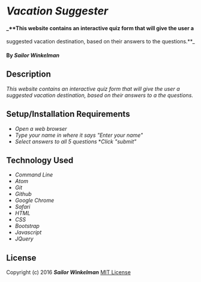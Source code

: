 # _Vacation Suggester_

#### _**This website contains an interactive quiz form that will give the user a
suggested vacation destination, based on their answers to the questions.**_

#### By _**Sailor Winkelman**_

## Description

_This website contains an interactive quiz form that will give the user a
suggested vacation destination, based on their answers to a the questions._

## Setup/Installation Requirements

* _Open a web browser_
* _Type your name in where it says "Enter your name"_
* _Select answers to all 5 questions_
*_Click "submit"_

## Technology Used

* _Command Line_
* _Atom_
* _Git_
* _Github_
* _Google Chrome_
* _Safari_
* _HTML_
* _CSS_
* _Bootstrap_
* _Javascript_
* _JQuery_

## License

Copyright (c) 2016 **_Sailor Winkelman_**
[MIT License](https://en.wikipedia.org/wiki/MIT_License "Read about MIT here")
